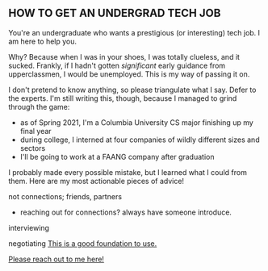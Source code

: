 ## HOW TO GET AN UNDERGRAD TECH JOB

You're an undergraduate who wants a prestigious (or interesting) tech job. I am here to help you.

Why? Because when I was in your shoes, I was totally clueless, and it sucked. Frankly, if I hadn't gotten _significant_ early guidance from upperclassmen, I would be unemployed. This is my way of passing it on.

I don't pretend to know anything, so please triangulate what I say. Defer to the experts. I'm still writing this, though, because I managed to grind through the game:
- as of Spring 2021, I'm a Columbia University CS major finishing up my final year
- during college, I interned at four companies of wildly different sizes and sectors
- I'll be going to work at a FAANG company after graduation

I probably made every possible mistake, but I learned what I could from them. Here are my most actionable pieces of advice!

not connections; friends, partners
- reaching out for connections? always have someone introduce.

interviewing

negotiating
[This is a good foundation to use.](https://haseebq.com/my-ten-rules-for-negotiating-a-job-offer/)

[Please reach out to me here!](https://github.com/scipio-wannabe/reachout)
